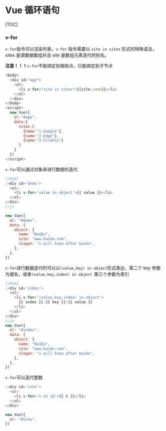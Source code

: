 # Vue 循环语句

[TOC]

### v-for

`v-for`指令可以渲染列表，`v-for` 指令需要以 `site in sites` 形式的特殊语法， sites 是源数据数组并且 site 是数组元素迭代的别名。

**注意！！！**`v-for`不能绑定到根结点，只能绑定到子节点

```js
<body>
  <div id="app">
    <ol>
      <li v-for="site in sites">{{site.name}}</li>
    </ol>
  </div>
</body>
<script>
  new Vue({
    el:"#app",
    data:{
      sites:[
        {name:"1.Google"},
        {name:"2.Edge"},
        {name:"3.FireFox"}
      ]
    }
  })
</script>
```

`v-for`可以通过对象来进行数据的迭代

```js
//html
;<div id='demo'>
  <ol>
    <li v-for='value in object'>{{ value }}</li>
  </ol>
</div>
//js

new Vue({
  el: "#demo",
  data: {
    object: {
      name: "BaiDu",
      site: "www.baidu.com",
      slogan: "u will know after baidu",
    },
  },
})
```

`v-for`进行数据迭代时可以以`(value,key) in object`形式表达，第二个 key 参数为键名，或者`(value,key,index) in object `第三个参数为索引

```js
//html
;<div id='index'>
  <ul>
    <li v-for='(value,key,index) in object'>
      {{ index }}.{{ key }}:{{ value }}
    </li>
  </ul>
</div>
//js
new Vue({
  el: "#index",
  data: {
    object: {
      name: "BaiDu",
      site: "www.baidu.com",
      slogan: "u will know after baidu",
    },
  },
})
```

`v-for`可以迭代整数

```js
;<div id='inte'>
  <ul>
    <li v-for='n in 10'>{{ n }}</li>
  </ul>
</div>

new Vue({
  el: "#inte",
})
```
